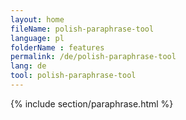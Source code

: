 ```yaml
---
layout: home
fileName: polish-paraphrase-tool
language: pl
folderName : features
permalink: /de/polish-paraphrase-tool
lang: de
tool: polish-paraphrase-tool
---
```

{% include section/paraphrase.html %}
